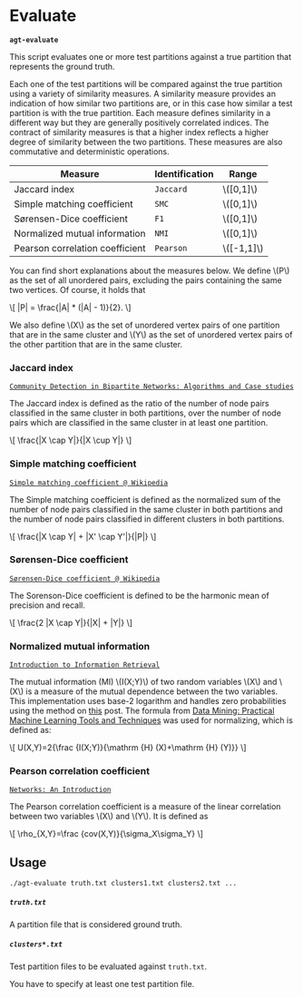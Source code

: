 # Evaluate

**`agt-evaluate`**

This script evaluates one or more test partitions against a true partition that
represents the ground truth.

Each one of the test partitions will be compared against the true partition
using a variety of similarity measures. A similarity measure provides an
indication of how similar two partitions are, or in this case how similar a test
partition is with the true partition. Each measure defines similarity in a
different way but they are generally positively correlated indices. The contract
of similarity measures is that a higher index reflects a higher degree of
similarity between the two partitions. These measures are also commutative and
deterministic operations.

Measure                         | Identification | Range        |
------------------------------- | -------------- | ------------ |
Jaccard index                   | `Jaccard`      | \\([0,1]\\)  |
Simple matching coefficient     | `SMC`          | \\([0,1]\\)  |
Sørensen-Dice coefficient       | `F1`           | \\([0,1]\\)  |
Normalized mutual information   | `NMI`          | \\([0,1]\\)  |
Pearson correlation coefficient | `Pearson`      | \\([-1,1]\\) |

[1]: https://doi.org/10.1007/978-3-662-47824-0_2

You can find short explanations about the measures below. We define \\(P\\) as
the set of all unordered pairs, excluding the pairs containing the same two
vertices. Of course, it holds that

\\[
|P| = \frac{|A| * (|A| - 1)}{2}.
\\]

We also define \\(X\\) as the set of unordered vertex pairs of one partition
that are in the same cluster and \\(Y\\) as the set of unordered vertex pairs of
the other partition that are in the same cluster.

### Jaccard index

[`Community Detection in Bipartite Networks: Algorithms and Case studies`](https://doi.org/10.1007/978-3-662-47824-0_2)

The Jaccard index is defined as the ratio of the number of node pairs classified
in the same cluster in both partitions, over the number of node pairs which are
classified in the same cluster in at least one partition.

\\[
\frac{|X \\cap Y|}{|X \\cup Y|}
\\]

### Simple matching coefficient

[`Simple matching coefficient @ Wikipedia`](https://en.wikipedia.org/wiki/Simple_matching_coefficient)

The Simple matching coefficient is defined as the normalized sum of the number
of node pairs classified in the same cluster in both partitions and the number
of node pairs classified in different clusters in both partitions.

\\[
\frac{|X \\cap Y| + |X' \\cap Y'|}{|P|}
\\]

### Sørensen-Dice coefficient

[`Sørensen-Dice coefficient @ Wikipedia`](https://en.wikipedia.org/wiki/S%C3%B8rensen%E2%80%93Dice_coefficient)

The Sorenson-Dice coefficient is defined to be the harmonic mean of precision
and recall.

\\[
\frac{2 |X \\cap Y|}{|X| + |Y|}
\\]

### Normalized mutual information

[`Introduction to Information Retrieval`](https://nlp.stanford.edu/IR-book/information-retrieval-book.html)

The mutual information (MI) \\(I(X;Y)\\) of two random variables \\(X\\) and
\\(X\\) is a measure of the mutual dependence between the two variables. This
implementation uses base-2 logarithm and handles zero probabilities using the
method on
[this](https://stats.stackexchange.com/questions/73502/conditional-mutual-information-and-how-to-deal-with-zero-probabilities)
post. The formula from
[Data Mining: Practical Machine Learning Tools and Techniques](https://www.cs.waikato.ac.nz/~ml/weka/book.html)
was used for normalizing, which is defined as:

\\[
U(X,Y)=2{\\frac {I(X;Y)}{\\mathrm {H} (X)+\\mathrm {H} (Y)}}
\\]

### Pearson correlation coefficient

[`Networks: An Introduction`](https://doi.org/10.1093/acprof:oso/9780199206650.003.0007)

The Pearson correlation coefficient is a measure of the linear correlation
between two variables \\(X\\) and \\(Y\\). It is defined as

\\[
\\rho_{X,Y}=\\frac {cov(X,Y)}{\\sigma_X\\sigma_Y}
\\]

## Usage

```
./agt-evaluate truth.txt clusters1.txt clusters2.txt ...
```

##### `truth.txt`

A partition file that is considered ground truth.

##### `clusters*.txt`

Test partition files to be evaluated against `truth.txt`.

You have to specify at least one test partition file.
